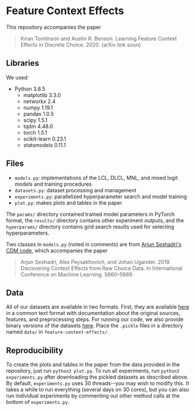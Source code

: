 # Feature Context Effects

This repository accompanies the paper

> Kiran Tomlinson and Austin R. Benson. Learning Feature Context Effects in Discrete Choice. 2020. (arXiv link soon)

## Libraries
We used:
- Python 3.8.5
  - matplotlib 3.3.0
  - networkx 2.4
  - numpy 1.19.1
  - pandas 1.0.5
  - scipy 1.5.1
  - tqdm 4.48.0
  - torch 1.5.1
  - scikit-learn 0.23.1
  - statsmodels 0.11.1
  
## Files
- `models.py`: implementations of the LCL, DLCL, MNL, and mixed logit models and training procedures
- `datasets.py`: dataset processing and management
- `experiments.py`: parallelized hyperparameter search and model training
- `plot.py`: makes plots and tables in the paper

The `params/` directory contained trained model parameters in PyTorch format, the `results/` directory contains other experiment outputs, 
and the `hyperparams/` directory contains grid search results used for selecting hyperparameters.

Two classes in `models.py` (noted in comments) are from [Arjun Seshadri's CDM code](https://github.com/arjunsesh/cdm-icml), which accompanies the paper
> Arjun Seshadri, Alex Peysakhovich, and Johan Ugander. 2019. Discovering Context Effects from Raw Choice Data. In International Conference on Machine Learning. 5660–5669.

## Data
All of our datasets are available in two formats. First, they are available [here](https://drive.google.com/file/d/1QAr-tCZ4OWRcrsQ0tHYwmTate5ED21PI/view) in a
common text format with documentation about the original sources, features, and preprocessing steps. For running our code, we also provide binary versions of the
datasets [here](https://drive.google.com/file/d/1kzavt-Kr3vSSzpwqpG0XtNHAeJeXTwqF/view). Place the `.pickle` files in a directory named `data/` in 
`feature-context-effects/`.

## Reproducibility
To create the plots and tables in the paper from the data provided in the repository, just run `python3 plot.py`. To run all experiments, 
run `python3 experiments.py` after downloading the pickled datasets as described above. By default, `experiments.py` uses 30 threads--you may wish to modify this. It takes a while to run everything (several days on 30 cores), but you can also run individual experiments by commenting out other method calls at the bottom of `experiments.py`.
